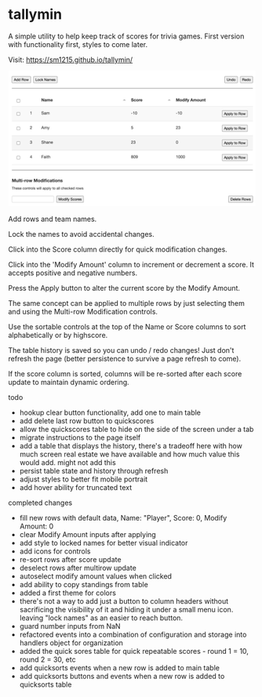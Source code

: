 # tallymin

A simple utility to help keep track of scores for trivia games. First version with functionality first, styles to come later.

Visit: https://sm1215.github.io/tallymin/

![Preview](images/preview.png)

Add rows and team names.

Lock the names to avoid accidental changes.

Click into the Score column directly for quick modification changes.

Click into the 'Modify Amount' column to increment or decrement a score. It accepts positive and negative numbers. 

Press the Apply button to alter the current score by the Modify Amount.

The same concept can be applied to multiple rows by just selecting them and using the Multi-row Modification controls.

Use the sortable controls at the top of the Name or Score columns to sort alphabetically or by highscore.

The table history is saved so you can undo / redo changes! Just don't refresh the page (better persistence to survive a page refresh to come).

If the score column is sorted, columns will be re-sorted after each score update to maintain dynamic ordering.

todo
  - hookup clear button functionality, add one to main table
  - add delete last row button to quickscores
  - allow the quickscores table to hide on the side of the screen under a tab
  - migrate instructions to the page itself
  - add a table that displays the history, there's a tradeoff here with how much screen real estate we have available and how much value this would add. might not add this
  - persist table state and history through refresh
  - adjust styles to better fit mobile portrait
  - add hover ability for truncated text

completed changes
  - fill new rows with default data, Name: "Player", Score: 0, Modify Amount: 0
  - clear Modify Amount inputs after applying
  - add style to locked names for better visual indicator
  - add icons for controls
  - re-sort rows after score update
  - deselect rows after multirow update
  - autoselect modify amount values when clicked
  - add ability to copy standings from table
  - added a first theme for colors
  - there's not a way to add just a button to column headers without sacrificing the visibility of it and hiding it under a small menu icon. leaving "lock names" as an easier to reach button.
  - guard number inputs from NaN
  - refactored events into a combination of configuration and storage into handlers object for organization
  - added the quick sores table for quick repeatable scores - round 1 = 10, round 2 = 30, etc
  - add quicksorts events when a new row is added to main table
  - add quicksorts buttons and events when a new row is added to quicksorts table
